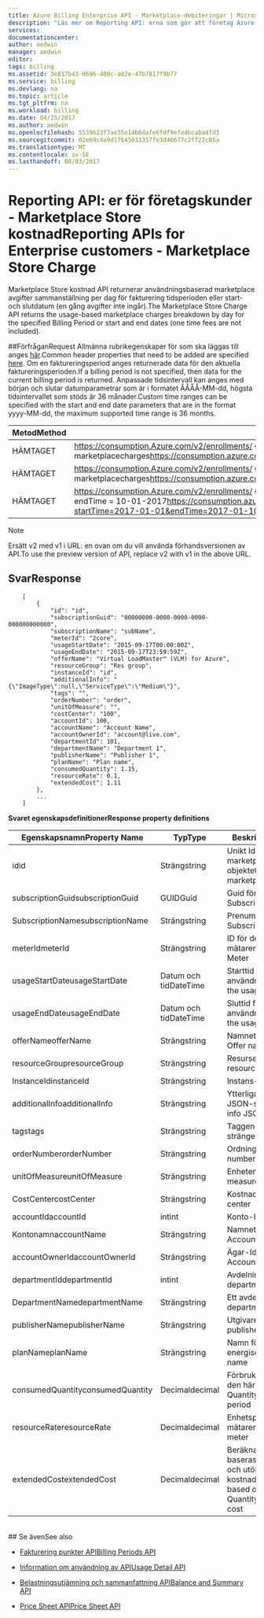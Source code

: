 ```yaml
---
title: Azure Billing Enterprise API - Marketplace-debiteringar | Microsoft Docs
description: "Läs mer om Reporting API: erna som gör att företag Azure-kunder att dra förbrukningsdata programmässigt."
services: 
documentationcenter: 
author: aedwin
manager: aedwin
editor: 
tags: billing
ms.assetid: 3e817b43-0696-400c-a02e-47b7817f9b77
ms.service: billing
ms.devlang: na
ms.topic: article
ms.tgt_pltfrm: na
ms.workload: billing
ms.date: 04/25/2017
ms.author: aedwin
ms.openlocfilehash: 5539623f7ae35e14b6dafe6fdf9efe4bcaba4fd3
ms.sourcegitcommit: 02e69c4a9d17645633357fe3d46677c2ff22c85a
ms.translationtype: MT
ms.contentlocale: sv-SE
ms.lasthandoff: 08/03/2017
---
```

# <a name="reporting-apis-for-enterprise-customers---marketplace-store-charge"></a><span data-ttu-id="d5b04-103">Reporting API: er för företagskunder - Marketplace Store kostnad</span><span class="sxs-lookup"><span data-stu-id="d5b04-103">Reporting APIs for Enterprise customers - Marketplace Store Charge</span></span>

<span data-ttu-id="d5b04-104">Marketplace Store kostnad API returnerar användningsbaserad marketplace avgifter sammanställning per dag för fakturering tidsperioden eller start- och slutdatum (en gång avgifter inte ingår).</span><span class="sxs-lookup"><span data-stu-id="d5b04-104">The Marketplace Store Charge API returns the usage-based marketplace charges breakdown by day for the specified Billing Period or start and end dates (one time fees are not included).</span></span>

##<a name="request"></a><span data-ttu-id="d5b04-105">Förfrågan</span><span class="sxs-lookup"><span data-stu-id="d5b04-105">Request</span></span> 
<span data-ttu-id="d5b04-106">Allmänna rubrikegenskaper för som ska läggas till anges [här](billing-enterprise-api.md).</span><span class="sxs-lookup"><span data-stu-id="d5b04-106">Common header properties that need to be added are specified [here](billing-enterprise-api.md).</span></span> <span data-ttu-id="d5b04-107">Om en faktureringsperiod anges returnerade data för den aktuella faktureringsperioden.</span><span class="sxs-lookup"><span data-stu-id="d5b04-107">If a billing period is not specified, then data for the current billing period is returned.</span></span> <span data-ttu-id="d5b04-108">Anpassade tidsintervall kan anges med början och slutar datumparametrar som är i formatet ÅÅÅÅ-MM-dd, högsta tidsintervallet som stöds är 36 månader.</span><span class="sxs-lookup"><span data-stu-id="d5b04-108">Custom time ranges can be specified with the start and end date parameters that are in the format yyyy-MM-dd, the maximum supported time range is 36 months.</span></span>  

|<span data-ttu-id="d5b04-109">Metod</span><span class="sxs-lookup"><span data-stu-id="d5b04-109">Method</span></span> | <span data-ttu-id="d5b04-110">URI-begäran</span><span class="sxs-lookup"><span data-stu-id="d5b04-110">Request URI</span></span>|
|-|-|
|<span data-ttu-id="d5b04-111">HÄMTA</span><span class="sxs-lookup"><span data-stu-id="d5b04-111">GET</span></span>|<span data-ttu-id="d5b04-112">https://consumption.Azure.com/v2/enrollments/ {enrollmentNumber} / marketplacecharges</span><span class="sxs-lookup"><span data-stu-id="d5b04-112">https://consumption.azure.com/v2/enrollments/{enrollmentNumber}/marketplacecharges</span></span>|
|<span data-ttu-id="d5b04-113">HÄMTA</span><span class="sxs-lookup"><span data-stu-id="d5b04-113">GET</span></span>|<span data-ttu-id="d5b04-114">https://consumption.Azure.com/v2/enrollments/ {enrollmentNumber} /billingPeriods/ {billingPeriod} / marketplacecharges</span><span class="sxs-lookup"><span data-stu-id="d5b04-114">https://consumption.azure.com/v2/enrollments/{enrollmentNumber}/billingPeriods/{billingPeriod}/marketplacecharges</span></span>|
|<span data-ttu-id="d5b04-115">HÄMTA</span><span class="sxs-lookup"><span data-stu-id="d5b04-115">GET</span></span>|<span data-ttu-id="d5b04-116">https://consumption.Azure.com/v2/enrollments/ {enrollmentNumber} / marketplacechargesbycustomdate? startTime = 2017-01-01 & endTime = 10-01-2017</span><span class="sxs-lookup"><span data-stu-id="d5b04-116">https://consumption.azure.com/v2/enrollments/{enrollmentNumber}/marketplacechargesbycustomdate?startTime=2017-01-01&endTime=2017-01-10</span></span>|

> [!Note]
> <span data-ttu-id="d5b04-117">Ersätt v2 med v1 i URL: en ovan om du vill använda förhandsversionen av API.</span><span class="sxs-lookup"><span data-stu-id="d5b04-117">To use the preview version of API, replace v2 with v1 in the above URL.</span></span>
>

## <a name="response"></a><span data-ttu-id="d5b04-118">Svar</span><span class="sxs-lookup"><span data-stu-id="d5b04-118">Response</span></span>
 
    
        [
            {
                "id": "id",
                "subscriptionGuid": "00000000-0000-0000-0000-000000000000",
                "subscriptionName": "subName",
                "meterId": "2core",
                "usageStartDate": "2015-09-17T00:00:00Z",
                "usageEndDate": "2015-09-17T23:59:59Z",
                "offerName": "Virtual LoadMaster™ (VLM) for Azure",
                "resourceGroup": "Res group",
                "instanceId": "id",
                "additionalInfo": "{\"ImageType\":null,\"ServiceType\":\"Medium\"}",
                "tags": "",
                "orderNumber": "order",
                "unitOfMeasure": "",
                "costCenter": "100",
                "accountId": 100,
                "accountName": "Account Name",
                "accountOwnerId": "account@live.com",
                "departmentId": 101,
                "departmentName": "Department 1",
                "publisherName": "Publisher 1",
                "planName": "Plan name",
                "consumedQuantity": 1.15,
                "resourceRate": 0.1,
                "extendedCost": 1.11
            },
            ...
        ]
    

<span data-ttu-id="d5b04-119">**Svaret egenskapsdefinitioner**</span><span class="sxs-lookup"><span data-stu-id="d5b04-119">**Response property definitions**</span></span>

|<span data-ttu-id="d5b04-120">Egenskapsnamn</span><span class="sxs-lookup"><span data-stu-id="d5b04-120">Property Name</span></span>| <span data-ttu-id="d5b04-121">Typ</span><span class="sxs-lookup"><span data-stu-id="d5b04-121">Type</span></span>| <span data-ttu-id="d5b04-122">Beskrivning</span><span class="sxs-lookup"><span data-stu-id="d5b04-122">Description</span></span>
|-|-|-|
|<span data-ttu-id="d5b04-123">id</span><span class="sxs-lookup"><span data-stu-id="d5b04-123">id</span></span>|<span data-ttu-id="d5b04-124">Sträng</span><span class="sxs-lookup"><span data-stu-id="d5b04-124">string</span></span>|<span data-ttu-id="d5b04-125">Unikt Id för kostnad marketplace-objektet</span><span class="sxs-lookup"><span data-stu-id="d5b04-125">Unique Id for the marketplace charge item</span></span>|
|<span data-ttu-id="d5b04-126">subscriptionGuid</span><span class="sxs-lookup"><span data-stu-id="d5b04-126">subscriptionGuid</span></span>|<span data-ttu-id="d5b04-127">GUID</span><span class="sxs-lookup"><span data-stu-id="d5b04-127">Guid</span></span>|<span data-ttu-id="d5b04-128">Guid för prenumeration</span><span class="sxs-lookup"><span data-stu-id="d5b04-128">The Subscription Guid</span></span>|
|<span data-ttu-id="d5b04-129">SubscriptionName</span><span class="sxs-lookup"><span data-stu-id="d5b04-129">subscriptionName</span></span>|<span data-ttu-id="d5b04-130">Sträng</span><span class="sxs-lookup"><span data-stu-id="d5b04-130">string</span></span>|<span data-ttu-id="d5b04-131">Prenumerationsnamnet</span><span class="sxs-lookup"><span data-stu-id="d5b04-131">The Subscription Name</span></span>|
|<span data-ttu-id="d5b04-132">meterId</span><span class="sxs-lookup"><span data-stu-id="d5b04-132">meterId</span></span>|<span data-ttu-id="d5b04-133">Sträng</span><span class="sxs-lookup"><span data-stu-id="d5b04-133">string</span></span>|<span data-ttu-id="d5b04-134">ID för den angivna mätaren</span><span class="sxs-lookup"><span data-stu-id="d5b04-134">Id for the emitted Meter</span></span>|
|<span data-ttu-id="d5b04-135">usageStartDate</span><span class="sxs-lookup"><span data-stu-id="d5b04-135">usageStartDate</span></span>|<span data-ttu-id="d5b04-136">Datum och tid</span><span class="sxs-lookup"><span data-stu-id="d5b04-136">DateTime</span></span>|<span data-ttu-id="d5b04-137">Starttid för posten i användning</span><span class="sxs-lookup"><span data-stu-id="d5b04-137">Start time for the usage record</span></span>|
|<span data-ttu-id="d5b04-138">usageEndDate</span><span class="sxs-lookup"><span data-stu-id="d5b04-138">usageEndDate</span></span>|<span data-ttu-id="d5b04-139">Datum och tid</span><span class="sxs-lookup"><span data-stu-id="d5b04-139">DateTime</span></span>|<span data-ttu-id="d5b04-140">Sluttid för posten användning</span><span class="sxs-lookup"><span data-stu-id="d5b04-140">End time for the usage record</span></span>|
|<span data-ttu-id="d5b04-141">offerName</span><span class="sxs-lookup"><span data-stu-id="d5b04-141">offerName</span></span>|<span data-ttu-id="d5b04-142">Sträng</span><span class="sxs-lookup"><span data-stu-id="d5b04-142">string</span></span>|<span data-ttu-id="d5b04-143">Namnet på erbjudande</span><span class="sxs-lookup"><span data-stu-id="d5b04-143">The Offer name</span></span>|
|<span data-ttu-id="d5b04-144">resourceGroup</span><span class="sxs-lookup"><span data-stu-id="d5b04-144">resourceGroup</span></span>|<span data-ttu-id="d5b04-145">Sträng</span><span class="sxs-lookup"><span data-stu-id="d5b04-145">string</span></span>|<span data-ttu-id="d5b04-146">Resursen grupp</span><span class="sxs-lookup"><span data-stu-id="d5b04-146">The resource Group</span></span>|
|<span data-ttu-id="d5b04-147">InstanceId</span><span class="sxs-lookup"><span data-stu-id="d5b04-147">instanceId</span></span>|<span data-ttu-id="d5b04-148">Sträng</span><span class="sxs-lookup"><span data-stu-id="d5b04-148">string</span></span>|<span data-ttu-id="d5b04-149">Instans-Id</span><span class="sxs-lookup"><span data-stu-id="d5b04-149">Instance Id</span></span>|
|<span data-ttu-id="d5b04-150">additionalInfo</span><span class="sxs-lookup"><span data-stu-id="d5b04-150">additionalInfo</span></span>|<span data-ttu-id="d5b04-151">Sträng</span><span class="sxs-lookup"><span data-stu-id="d5b04-151">string</span></span>|<span data-ttu-id="d5b04-152">Ytterligare information JSON-strängen</span><span class="sxs-lookup"><span data-stu-id="d5b04-152">Additional info JSON string</span></span>|
|<span data-ttu-id="d5b04-153">tags</span><span class="sxs-lookup"><span data-stu-id="d5b04-153">tags</span></span>|<span data-ttu-id="d5b04-154">Sträng</span><span class="sxs-lookup"><span data-stu-id="d5b04-154">string</span></span>|<span data-ttu-id="d5b04-155">Taggen JSON-strängen</span><span class="sxs-lookup"><span data-stu-id="d5b04-155">Tag JSON string</span></span>|
|<span data-ttu-id="d5b04-156">orderNumber</span><span class="sxs-lookup"><span data-stu-id="d5b04-156">orderNumber</span></span>|<span data-ttu-id="d5b04-157">Sträng</span><span class="sxs-lookup"><span data-stu-id="d5b04-157">string</span></span>|<span data-ttu-id="d5b04-158">Ordningstalet</span><span class="sxs-lookup"><span data-stu-id="d5b04-158">The order number</span></span>|
|<span data-ttu-id="d5b04-159">unitOfMeasure</span><span class="sxs-lookup"><span data-stu-id="d5b04-159">unitOfMeasure</span></span>|<span data-ttu-id="d5b04-160">Sträng</span><span class="sxs-lookup"><span data-stu-id="d5b04-160">string</span></span>|<span data-ttu-id="d5b04-161">Enheten för mätaren</span><span class="sxs-lookup"><span data-stu-id="d5b04-161">Unit of measure for the meter</span></span>|
|<span data-ttu-id="d5b04-162">CostCenter</span><span class="sxs-lookup"><span data-stu-id="d5b04-162">costCenter</span></span>|<span data-ttu-id="d5b04-163">Sträng</span><span class="sxs-lookup"><span data-stu-id="d5b04-163">string</span></span>|<span data-ttu-id="d5b04-164">Kostnadsställe</span><span class="sxs-lookup"><span data-stu-id="d5b04-164">The cost center</span></span>|
|<span data-ttu-id="d5b04-165">accountId</span><span class="sxs-lookup"><span data-stu-id="d5b04-165">accountId</span></span>|<span data-ttu-id="d5b04-166">int</span><span class="sxs-lookup"><span data-stu-id="d5b04-166">int</span></span>|<span data-ttu-id="d5b04-167">Konto-Id</span><span class="sxs-lookup"><span data-stu-id="d5b04-167">The account Id</span></span>|
|<span data-ttu-id="d5b04-168">Kontonamn</span><span class="sxs-lookup"><span data-stu-id="d5b04-168">accountName</span></span>|<span data-ttu-id="d5b04-169">Sträng</span><span class="sxs-lookup"><span data-stu-id="d5b04-169">string</span></span> |<span data-ttu-id="d5b04-170">Namnet på kontot</span><span class="sxs-lookup"><span data-stu-id="d5b04-170">The Account Name</span></span>|
|<span data-ttu-id="d5b04-171">accountOwnerId</span><span class="sxs-lookup"><span data-stu-id="d5b04-171">accountOwnerId</span></span>|<span data-ttu-id="d5b04-172">Sträng</span><span class="sxs-lookup"><span data-stu-id="d5b04-172">string</span></span>|<span data-ttu-id="d5b04-173">Ägar-Id för kontot</span><span class="sxs-lookup"><span data-stu-id="d5b04-173">The Account Owner Id</span></span>|
|<span data-ttu-id="d5b04-174">departmentId</span><span class="sxs-lookup"><span data-stu-id="d5b04-174">departmentId</span></span>|<span data-ttu-id="d5b04-175">int</span><span class="sxs-lookup"><span data-stu-id="d5b04-175">int</span></span>|<span data-ttu-id="d5b04-176">Avdelning Id</span><span class="sxs-lookup"><span data-stu-id="d5b04-176">The department Id</span></span>|
|<span data-ttu-id="d5b04-177">DepartmentName</span><span class="sxs-lookup"><span data-stu-id="d5b04-177">departmentName</span></span>|<span data-ttu-id="d5b04-178">Sträng</span><span class="sxs-lookup"><span data-stu-id="d5b04-178">string</span></span>|<span data-ttu-id="d5b04-179">Ett avdelningsnamn</span><span class="sxs-lookup"><span data-stu-id="d5b04-179">The department name</span></span>|
|<span data-ttu-id="d5b04-180">publisherName</span><span class="sxs-lookup"><span data-stu-id="d5b04-180">publisherName</span></span>|<span data-ttu-id="d5b04-181">Sträng</span><span class="sxs-lookup"><span data-stu-id="d5b04-181">string</span></span>|<span data-ttu-id="d5b04-182">Utgivarens namn</span><span class="sxs-lookup"><span data-stu-id="d5b04-182">The publisher name</span></span>|
|<span data-ttu-id="d5b04-183">planName</span><span class="sxs-lookup"><span data-stu-id="d5b04-183">planName</span></span>|<span data-ttu-id="d5b04-184">Sträng</span><span class="sxs-lookup"><span data-stu-id="d5b04-184">string</span></span>|<span data-ttu-id="d5b04-185">Namn för energischema</span><span class="sxs-lookup"><span data-stu-id="d5b04-185">The Plan name</span></span>|
|<span data-ttu-id="d5b04-186">consumedQuantity</span><span class="sxs-lookup"><span data-stu-id="d5b04-186">consumedQuantity</span></span>|<span data-ttu-id="d5b04-187">Decimal</span><span class="sxs-lookup"><span data-stu-id="d5b04-187">decimal</span></span>|<span data-ttu-id="d5b04-188">Förbrukade antal under den här tiden</span><span class="sxs-lookup"><span data-stu-id="d5b04-188">Consumed Quantity during this time period</span></span>|
|<span data-ttu-id="d5b04-189">resourceRate</span><span class="sxs-lookup"><span data-stu-id="d5b04-189">resourceRate</span></span>|<span data-ttu-id="d5b04-190">Decimal</span><span class="sxs-lookup"><span data-stu-id="d5b04-190">decimal</span></span>|<span data-ttu-id="d5b04-191">Enhetspriset för mätaren</span><span class="sxs-lookup"><span data-stu-id="d5b04-191">Unit price for the meter</span></span>|
|<span data-ttu-id="d5b04-192">extendedCost</span><span class="sxs-lookup"><span data-stu-id="d5b04-192">extendedCost</span></span>|<span data-ttu-id="d5b04-193">Decimal</span><span class="sxs-lookup"><span data-stu-id="d5b04-193">decimal</span></span>|<span data-ttu-id="d5b04-194">Beräknad kostnad som baseras på Förbrukat antal och utökad kostnad</span><span class="sxs-lookup"><span data-stu-id="d5b04-194">Estimated charge based on Consumed Quantity and Extended cost</span></span>|
<br/>
## <a name="see-also"></a><span data-ttu-id="d5b04-195">Se även</span><span class="sxs-lookup"><span data-stu-id="d5b04-195">See also</span></span>

* [<span data-ttu-id="d5b04-196">Fakturering punkter API</span><span class="sxs-lookup"><span data-stu-id="d5b04-196">Billing Periods API</span></span>](billing-enterprise-api-billing-periods.md)

* [<span data-ttu-id="d5b04-197">Information om användning av API</span><span class="sxs-lookup"><span data-stu-id="d5b04-197">Usage Detail API</span></span>](billing-enterprise-api-usage-detail.md) 

* [<span data-ttu-id="d5b04-198">Belastningsutjämning och sammanfattning API</span><span class="sxs-lookup"><span data-stu-id="d5b04-198">Balance and Summary API</span></span>](billing-enterprise-api-balance-summary.md)

* [<span data-ttu-id="d5b04-199">Price Sheet API</span><span class="sxs-lookup"><span data-stu-id="d5b04-199">Price Sheet API</span></span>](billing-enterprise-api-pricesheet.md)